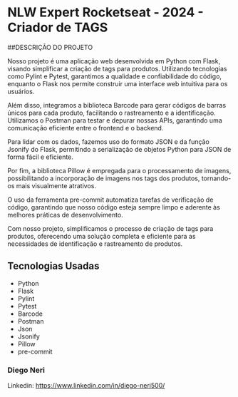 # NLW Expert Rocketseat - 2024 - Criador de TAGS

##DESCRIÇÃO DO PROJETO

Nosso projeto é uma aplicação web desenvolvida em Python com Flask, visando simplificar a criação de tags para produtos. Utilizando tecnologias como Pylint e Pytest, garantimos a qualidade e confiabilidade do código, enquanto o Flask nos permite construir uma interface web intuitiva para os usuários.

Além disso, integramos a biblioteca Barcode para gerar códigos de barras únicos para cada produto, facilitando o rastreamento e a identificação. Utilizamos o Postman para testar e depurar nossas APIs, garantindo uma comunicação eficiente entre o frontend e o backend.

Para lidar com os dados, fazemos uso do formato JSON e da função Jsonify do Flask, permitindo a serialização de objetos Python para JSON de forma fácil e eficiente.

Por fim, a biblioteca Pillow é empregada para o processamento de imagens, possibilitando a incorporação de imagens nos tags dos produtos, tornando-os mais visualmente atrativos.

O uso da ferramenta pre-commit automatiza tarefas de verificação de código, garantindo que nosso código esteja sempre limpo e aderente às melhores práticas de desenvolvimento.

Com nosso projeto, simplificamos o processo de criação de tags para produtos, oferecendo uma solução completa e eficiente para as necessidades de identificação e rastreamento de produtos.

## Tecnologias Usadas

- Python
- Flask
- Pylint
- Pytest
- Barcode
- Postman
- Json
- Jsonify
- Pillow
- pre-commit





### Diego Neri
Linkedin: https://www.linkedin.com/in/diego-neri500/
